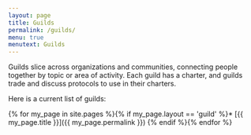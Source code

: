 ```yaml
---
layout: page
title: Guilds
permalink: /guilds/
menu: true
menutext: Guilds
---
```


Guilds slice across organizations and communities, connecting people together by topic or area of activity. Each guild has a charter, and guilds trade and discuss protocols to use in their charters.

Here is a current list of guilds:

{% for my_page in site.pages %}{% if my_page.layout == 'guild' %}* [{{ my_page.title }}]({{ my_page.permalink }})
{% endif %}{% endfor %}

